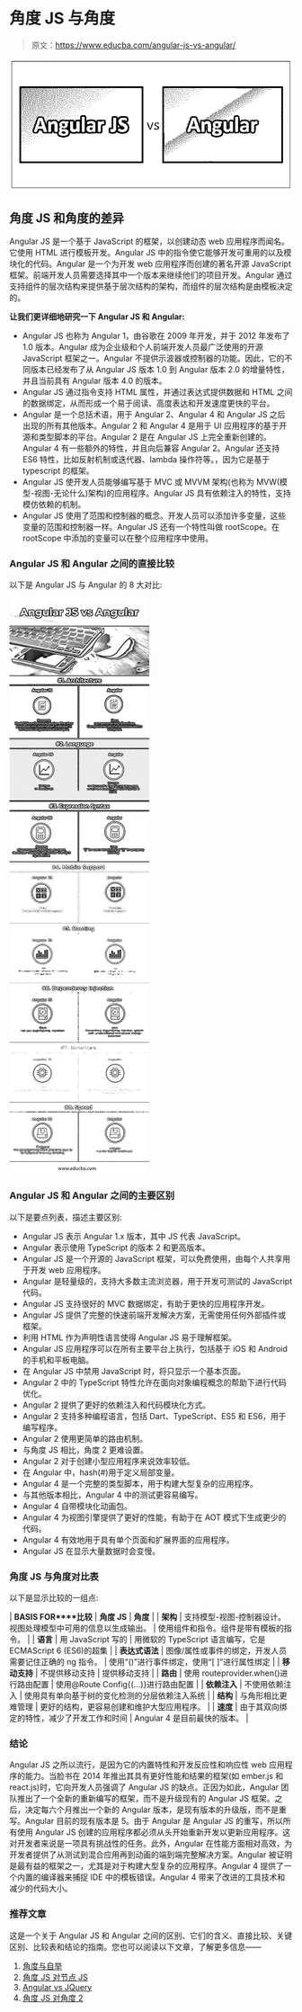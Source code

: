 # 角度 JS 与角度

> 原文：<https://www.educba.com/angular-js-vs-angular/>

![Angular JS vs Angular](img/5af7f3ee6ae5ac173ae3960b5f673027.png)



## 角度 JS 和角度的差异

Angular JS 是一个基于 JavaScript 的框架，以创建动态 web 应用程序而闻名。它使用 HTML 进行模板开发。Angular JS 中的指令使它能够开发可重用的以及模块化的代码。Angular 是一个为开发 web 应用程序而创建的著名开源 JavaScript 框架。前端开发人员需要选择其中一个版本来继续他们的项目开发。Angular 通过支持组件的层次结构来提供基于层次结构的架构，而组件的层次结构是由模板决定的。

**让我们更详细地研究一下 Angular JS 和 Angular:**

*   Angular JS 也称为 Angular 1，由谷歌在 2009 年开发，并于 2012 年发布了 1.0 版本。Angular 成为企业级和个人前端开发人员最广泛使用的开源 JavaScript 框架之一。Angular 不提供示波器或控制器的功能。因此，它的不同版本已经发布了从 Angular JS 版本 1.0 到 Angular 版本 2.0 的增量特性，并且当前具有 Angular 版本 4.0 的版本。
*   Angular JS 通过指令支持 HTML 属性，并通过表达式提供数据和 HTML 之间的数据绑定，从而形成一个易于阅读、高度表达和开发速度更快的平台。
*   Angular 是一个总括术语，用于 Angular 2、Angular 4 和 Angular JS 之后出现的所有其他版本。Angular 2 和 Angular 4 是用于 UI 应用程序的基于开源和类型脚本的平台。Angular 2 是在 Angular JS 上完全重新创建的。Angular 4 有一些额外的特性，并且向后兼容 Angular 2。Angular 还支持 ES6 特性，比如反射机制或迭代器、lambda 操作符等。，因为它是基于 typescript 的框架。
*   Angular JS 使开发人员能够编写基于 MVC 或 MVVM 架构(也称为 MVW(模型-视图-无论什么)架构)的应用程序。Angular JS 具有依赖注入的特性，支持模仿依赖的机制。
*   Angular JS 使用了范围和控制器的概念。开发人员可以添加许多变量，这些变量的范围和控制器一样。Angular JS 还有一个特性叫做 rootScope。在 rootScope 中添加的变量可以在整个应用程序中使用。

### Angular JS 和 Angular 之间的直接比较

以下是 Angular JS 与 Angular 的 8 大对比:

![Angular JS vs Angular Infographics](img/89d4c334a66ced6200adc3219fb69e73.png)



### Angular JS 和 Angular 之间的主要区别

以下是要点列表，描述主要区别:

*   Angular JS 表示 Angular 1.x 版本，其中 JS 代表 JavaScript。
*   Angular 表示使用 TypeScript 的版本 2 和更高版本。
*   Angular JS 是一个开源的 JavaScript 框架，可以免费使用，由每个人共享用于开发 web 应用程序。
*   Angular 是轻量级的，支持大多数主流浏览器，用于开发可测试的 JavaScript 代码。
*   Angular JS 支持很好的 MVC 数据绑定，有助于更快的应用程序开发。
*   Angular JS 提供了完整的快速前端开发解决方案，无需使用任何外部插件或框架。
*   利用 HTML 作为声明性语言使得 Angular JS 易于理解框架。
*   Angular JS 应用程序可以在所有主要平台上执行，包括基于 iOS 和 Android 的手机和平板电脑。
*   在 Angular JS 中禁用 JavaScript 时，将只显示一个基本页面。
*   Angular 2 中的 TypeScript 特性允许在面向对象编程概念的帮助下进行代码优化。
*   Angular 2 提供了更好的依赖注入和代码模块化方式。
*   Angular 2 支持多种编程语言，包括 Dart、TypeScript、ES5 和 ES6，用于编写程序。
*   Angular 2 使用更简单的路由机制。
*   与角度 JS 相比，角度 2 更难设置。
*   Angular 2 对于创建小型应用程序来说效率较低。
*   在 Angular 中，hash(#)用于定义局部变量。
*   Angular 4 是一个完整的类型脚本，用于构建大型复杂的应用程序。
*   与其他版本相比，Angular 4 中的测试更容易编写。
*   Angular 4 自带模块化动画包。
*   Angular 4 为视图引擎提供了更好的性能，有助于在 AOT 模式下生成更少的代码。
*   Angular 4 有效地用于具有单个页面和扩展界面的应用程序。
*   Angular JS 在显示大量数据时会变慢。

### 角度 JS 与角度对比表

以下是显示比较的一组点:

| **BASIS FOR****比较** | **角度 JS** | **角度** |
| **架构** | 支持模型-视图-控制器设计。视图处理模型中可用的信息以生成输出。 | 使用组件和指令。组件是带有模板的指令。 |
| **语言** | 用 JavaScript 写的 | 用微软的 TypeScript 语言编写，它是 ECMAScript 6 (ES6)的超集 |
| **表达式语法** | 图像/属性或事件的绑定，开发人员需要记住正确的 ng 指令。 | 使用“()”进行事件绑定，使用“[ ]”进行属性绑定 |
| **移动支持** | 不提供移动支持 | 提供移动支持 |
| **路由** | 使用 routeprovider.when()进行路由配置 | 使用@Route Config{(…)}进行路由配置 |
| **依赖注入** | 不使用依赖注入 | 使用具有单向基于树的变化检测的分层依赖注入系统 |
| **结构** | 与角形相比更难管理 | 更好的结构，更容易创建和维护大型应用程序。 |
| **速度** | 由于其双向绑定的特性，减少了开发工作和时间 | Angular 4 是目前最快的版本。 |

### 结论

Angular JS 之所以流行，是因为它的内置特性和开发反应性和响应性 web 应用程序的能力。当脸书在 2014 年推出其具有更好性能和结果的框架(如 ember.js 和 react.js)时，它向开发人员强调了 Angular JS 的缺点。正因为如此，Angular 团队推出了一个全新的重新编写的框架，而不是升级现有的 Angular JS 框架。之后，决定每六个月推出一个新的 Angular 版本，是现有版本的升级版，而不是重写。Angular 目前的现有版本是 5。由于 Angular 是 Angular JS 的重写，所以所有使用 Angular JS 创建的应用程序都必须从头开始重新开发以更新应用程序。这对开发者来说是一项具有挑战性的任务。此外，Angular 在性能方面相对高效，为开发者提供了从测试到混合应用再到动画的端到端完整解决方案。Angular 被证明是最有益的框架之一，尤其是对于构建大型复杂的应用程序。Angular 4 提供了一个内置的编译器来捕捉 IDE 中的模板错误。Angular 4 带来了改进的工具技术和减少的代码大小。

### 推荐文章

这是一个关于 Angular JS 和 Angular 之间的区别、它们的含义、直接比较、关键区别、比较表和结论的指南。您也可以阅读以下文章，了解更多信息——

1.  [角度与自举](https://www.educba.com/angular-vs-bootstrap/)
2.  [角度 JS 对节点 JS](https://www.educba.com/angular-js-vs-node-js/)
3.  [Angular vs JQuery](https://www.educba.com/angular-vs-jquery/)
4.  [角度 JS 对角度 2](https://www.educba.com/angular-js-vs-angular-2/)





